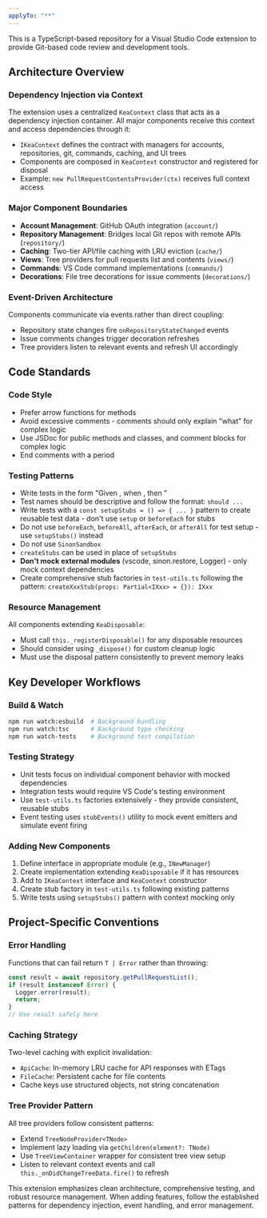 ```yaml
---
applyTo: "**"
---
```


This is a TypeScript-based repository for a Visual Studio Code extension to provide Git-based code review and development tools.

## Architecture Overview

### Dependency Injection via Context

The extension uses a centralized `KeaContext` class that acts as a dependency injection container. All major components receive this context and access dependencies through it:

- `IKeaContext` defines the contract with managers for accounts, repositories, git, commands, caching, and UI trees
- Components are composed in `KeaContext` constructor and registered for disposal
- Example: `new PullRequestContentsProvider(ctx)` receives full context access

### Major Component Boundaries

- **Account Management**: GitHub OAuth integration (`account/`)
- **Repository Management**: Bridges local Git repos with remote APIs (`repository/`)
- **Caching**: Two-tier API/file caching with LRU eviction (`cache/`)
- **Views**: Tree providers for pull requests list and contents (`views/`)
- **Commands**: VS Code command implementations (`commands/`)
- **Decorations**: File tree decorations for issue comments (`decorations/`)

### Event-Driven Architecture

Components communicate via events rather than direct coupling:

- Repository state changes fire `onRepositoryStateChanged` events
- Issue comments changes trigger decoration refreshes
- Tree providers listen to relevant events and refresh UI accordingly

## Code Standards

### Code Style

- Prefer arrow functions for methods
- Avoid excessive comments - comments should only explain "what" for complex logic
- Use JSDoc for public methods and classes, and comment blocks for complex logic
- End comments with a period

### Testing Patterns

- Write tests in the form "Given <context>, when <action>, then <expected result>"
- Test names should be descriptive and follow the format: `should ...`
- Write tests with a `const setupStubs = () => { ... }` pattern to create reusable test data - don't use `setup` or `beforeEach` for stubs
- Do not use `beforeEach`, `beforeAll`, `afterEach`, or `afterAll` for test setup - use `setupStubs()` instead
- Do not use `SinonSandbox`
- `createStubs` can be used in place of `setupStubs`
- **Don't mock external modules** (vscode, sinon.restore, Logger) - only mock context dependencies
- Create comprehensive stub factories in `test-utils.ts` following the pattern: `createXxxStub(props: Partial<IXxx> = {}): IXxx`

### Resource Management

All components extending `KeaDisposable`:

- Must call `this._registerDisposable()` for any disposable resources
- Should consider using `_dispose()` for custom cleanup logic
- Must use the disposal pattern consistently to prevent memory leaks

## Key Developer Workflows

### Build & Watch

```bash
npm run watch:esbuild  # Background bundling
npm run watch:tsc      # Background type checking
npm run watch-tests    # Background test compilation
```

### Testing Strategy

- Unit tests focus on individual component behavior with mocked dependencies
- Integration tests would require VS Code's testing environment
- Use `test-utils.ts` factories extensively - they provide consistent, reusable stubs
- Event testing uses `stubEvents()` utility to mock event emitters and simulate event firing

### Adding New Components

1. Define interface in appropriate module (e.g., `INewManager`)
2. Create implementation extending `KeaDisposable` if it has resources
3. Add to `IKeaContext` interface and `KeaContext` constructor
4. Create stub factory in `test-utils.ts` following existing patterns
5. Write tests using `setupStubs()` pattern with context mocking only

## Project-Specific Conventions

### Error Handling

Functions that can fail return `T | Error` rather than throwing:

```typescript
const result = await repository.getPullRequestList();
if (result instanceof Error) {
  Logger.error(result);
  return;
}
// Use result safely here
```

### Caching Strategy

Two-level caching with explicit invalidation:

- `ApiCache`: In-memory LRU cache for API responses with ETags
- `FileCache`: Persistent cache for file contents
- Cache keys use structured objects, not string concatenation

### Tree Provider Pattern

All tree providers follow consistent patterns:

- Extend `TreeNodeProvider<TNode>`
- Implement lazy loading via `getChildren(element?: TNode)`
- Use `TreeViewContainer` wrapper for consistent tree view setup
- Listen to relevant context events and call `this._onDidChangeTreeData.fire()` to refresh

This extension emphasizes clean architecture, comprehensive testing, and robust resource management. When adding features, follow the established patterns for dependency injection, event handling, and error management.

